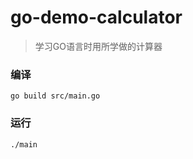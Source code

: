 # go-demo-calculator
> 学习GO语言时用所学做的计算器
### 编译
```shell
go build src/main.go
```
### 运行
```shell
./main
```